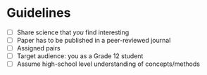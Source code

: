 # Guidelines

- [ ] Share science that *you* find interesting
- [ ] Paper has to be published in a peer-reviewed journal
- [ ] Assigned pairs
- [ ] Target audience: you as a Grade 12 student 
- [ ] Assume high-school level understanding of concepts/methods
